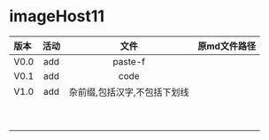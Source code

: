 # imageHost11




| 版本 | 活动 |             文件             | 原md文件路径 |
| :--- | :--: | :--------------------------: | ------------ |
| V0.0 | add  |           paste-f            |              |
| V0.1 | add  |    code    |              |
| V1.0 | add  | 杂前缀,包括汉字,不包括下划线 |              |
|      |      |                              |              |
|      |      |                              |              |
|      |      |                              |              |
|      |      |                              |              |
|      |      |                              |              |
|      |      |                              |              |
|      |      |                              |              |
|      |      |                              |              |
|      |      |                              |              |

